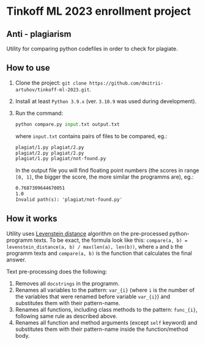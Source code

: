 # Tinkoff ML 2023 enrollment project

## Anti - plagiarism

Utility for comparing python codefiles in order to check for plagiate. 

## How to use
1. Clone the project: `git clone https://github.com/dmitrii-artuhov/tinkoff-ml-2023.git`.
2. Install at least `Python 3.9.x` (ver. `3.10.9` was used during development).
3. Run the command:
    ```python
    python compare.py input.txt output.txt
    ```
    where `input.txt` contains pairs of files to be compared, eg.:
    ```txt
    plagiat/1.py plagiat/2.py
    plagiat/2.py plagiat/2.py
    plagiat/1.py plagiat/not-found.py
    ```

    In the output file you will find floating point numbers (the scores in range `[0, 1]`, the bigger the score, the more similar the programms are), eg.:

    ```txt
    0.7687309644670051
    1.0
    Invalid path(s): 'plagiat/not-found.py'
    ```

## How it works
Utility uses [Levenstein distance](https://en.wikipedia.org/wiki/Levenshtein_distance#:~:text=Informally%2C%20the%20Levenshtein%20distance%20between,considered%20this%20distance%20in%201965.) algorithm on the pre-processed python-programm texts. To be exact, the formula look like this: `compare(a, b) = levenstein_distance(a, b) / max(len(a), len(b))`, where `a` and `b` the programm texts and `compare(a, b)` is the function that calculates the final answer. 

Text pre-processing does the following:

1. Removes all `docstrings` in the programm.
2. Renames all variables to the pattern: `var_{i}` (where `i` is the number of the variables that were renamed before variable `var_{i}`) and substitutes them with their pattern-name.
3. Renames all functions, including class methods to the pattern: `func_{i}`, following same rule as described above.
4. Renames all function and method arguments (except `self` keyword) and substitutes them with their pattern-name inside the function/method body.